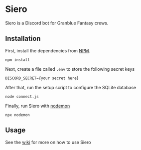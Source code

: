 # Siero
Siero is a Discord bot for Granblue Fantasy crews.

## Installation
First, install the dependencies from [NPM](https://www.npmjs.com/get-npm).
```
npm install
```

Next, create a file called `.env` to store the following secret keys
```
DISCORD_SECRET={your secret here} 
```

After that, run the setup script to configure the SQLite database
```
node connect.js
```

Finally, run Siero with [nodemon](https://nodemon.io)
```
npx nodemon
```

## Usage
See the [wiki](https://github.com/jedmund/siero-bot/wiki) for more on how to use Siero
